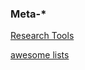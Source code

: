 ### Meta-*

[Research Tools](https://github.com/emptymalei/awesome-research)

[awesome lists](https://github.com/sindresorhus/awesome#big-data)

